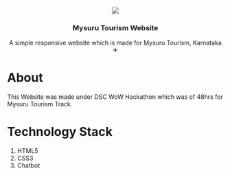 <p align="center">
  <a href="https://github.com/swapnilsparsh/MysuruTourism">
    <img src="https://github.com/swapnilsparsh/MysuruTourism/blob/master/img/Readme%20Image.png" >
  </a>

  <h3 align="center">Mysuru Tourism Website</h3>

  <p align="center">
    A simple responsive website which is made for Mysuru Tourism, Karnataka ✈
    <br />
    
  </p>
</p>

# About 
This Website was made under DSC WoW Hackathon which was of 48hrs for Mysuru Tourism Track.

# Technology Stack
<ol>
  <li>HTML5</li>
  <li>CSS3</li>
  <li>Chatbot</li>
</ol>

